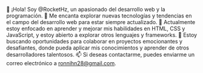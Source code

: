 👋 ¡Hola! Soy @RocketHz, un apasionado del desarrollo web y la programación.
👀 Me encanta explorar nuevas tecnologías y tendencias en el campo del desarrollo web para estar siempre actualizado.
🌱 Actualmente estoy enfocado en aprender y mejorar mis habilidades en HTML, CSS y JavaScript, y estoy abierto a explorar otros lenguajes y frameworks.
💞️ Estoy buscando oportunidades para colaborar en proyectos emocionantes y desafiantes, donde pueda aplicar mis conocimientos y aprender de otros desarrolladores talentosos.
📫 Si deseas contactarme, puedes enviarme un correo electrónico a ronnihn28@gmail.com.
<!---o visitar mi página web [enlace a tu página web] para obtener más información sobre mi trabajo y proyectos anteriores.--->

<!---
RocketHz/RocketHz is a ✨ special ✨ repository because its `README.md` (this file) appears on your GitHub profile.
You can click the Preview link to take a look at your changes.
--->
